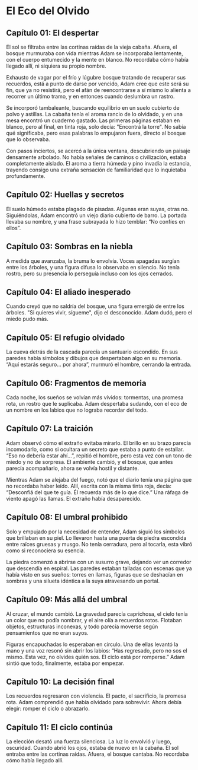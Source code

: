 # El Eco del Olvido

## Capítulo 01: El despertar
El sol se filtraba entre las cortinas raídas de la vieja cabaña. Afuera, el
bosque murmuraba con vida mientras Adam se incorporaba lentamente, con el cuerpo
entumecido y la mente en blanco. No recordaba cómo había llegado allí, ni
siquiera su propio nombre.

Exhausto de vagar por el frío y lúgubre bosque tratando de recuperar sus
recuerdos, está a punto de darse por vencido, Adam cree que este será su fin,
que ya no resistirá, pero el afán de reencontrarse a sí mismo lo alienta
a recorrer un último tramo, y en entonces cuando deslumbra un rastro.

Se incorporó tambaleante, buscando equilibrio en un suelo cubierto de polvo y astillas.
La cabaña tenía el aroma rancio de lo olvidado, y en una mesa encontró un cuaderno gastado.
Las primeras páginas estaban en blanco, pero al final, en tinta roja, solo decía: "Encontrá la torre".
No sabía qué significaba, pero esas palabras lo empujaron fuera, directo al bosque que lo observaba.

Con pasos inciertos, se acercó a la única ventana, descubriendo un paisaje densamente
arbolado. No había señales de caminos o civilización, estaba completamente aislado. 
El aroma a tierra húmeda y pino invadía la estancia, trayendo consigo una extraña 
sensación de familiaridad que lo inquietaba profundamente.

## Capítulo 02: Huellas y secretos
El suelo húmedo estaba plagado de pisadas. Algunas eran suyas, otras no.
Siguiéndolas, Adam encontró un viejo diario cubierto de barro. La portada
llevaba su nombre, y una frase subrayada lo hizo temblar: “No confíes en ellos”.

## Capítulo 03: Sombras en la niebla
A medida que avanzaba, la bruma lo envolvía. Voces apagadas surgían entre los
árboles, y una figura difusa lo observaba en silencio. No tenía rostro, pero su
presencia lo perseguía incluso con los ojos cerrados.

## Capítulo 04: El aliado inesperado
Cuando creyó que no saldría del bosque, una figura emergió de entre los árboles.
"Si quieres vivir, sígueme", dijo el desconocido. Adam dudó, pero el miedo pudo
más.

## Capítulo 05: El refugio olvidado
La cueva detrás de la cascada parecía un santuario escondido. En sus paredes
había símbolos y dibujos que despertaban algo en su memoria. “Aquí estarás
seguro… por ahora”, murmuró el hombre, cerrando la entrada.

## Capítulo 06: Fragmentos de memoria
Cada noche, los sueños se volvían más vívidos: tormentas, una promesa rota, un
rostro que le suplicaba. Adam despertaba sudando, con el eco de un nombre en los
labios que no lograba recordar del todo.

## Capítulo 07: La traición
Adam observó cómo el extraño evitaba mirarlo. El brillo en su brazo parecía incomodarlo,
como si ocultara un secreto que estaba a punto de estallar. “Eso no debería estar ahí…”, 
repitió el hombre, pero esta vez con un tono de miedo y no de sorpresa. El ambiente cambió,
y el bosque, que antes parecía acompañarlo, ahora se volvía hostil y distante.

Mientras Adam se alejaba del fuego, notó que el diario tenía una página que no recordaba 
haber leído. Allí, escrita con la misma tinta roja, decía: “Desconfiá del que te guía. 
Él recuerda más de lo que dice.” Una ráfaga de viento apagó las llamas. El extraño había 
desaparecido.

## Capítulo 08: El umbral prohibido
Solo y empujado por la necesidad de entender, Adam siguió los símbolos que brillaban 
en su piel. Lo llevaron hasta una puerta de piedra escondida entre raíces gruesas y musgo. 
No tenía cerradura, pero al tocarla, esta vibró como si reconociera su esencia.

La piedra comenzó a abrirse con un susurro grave, dejando ver un corredor que descendía 
en espiral. Las paredes estaban talladas con escenas que ya había visto en sus sueños: 
torres en llamas, figuras que se deshacían en sombras y una silueta idéntica a la suya 
atravesando un portal.

## Capítulo 09: Más allá del umbral
Al cruzar, el mundo cambió. La gravedad parecía caprichosa, el cielo tenía un color que 
no podía nombrar, y el aire olía a recuerdos rotos. Flotaban objetos, estructuras 
inconexas, y todo parecía moverse según pensamientos que no eran suyos.

Figuras encapuchadas lo esperaban en círculo. Una de ellas levantó la mano y una voz 
resonó sin abrir los labios: “Has regresado, pero no sos el mismo. Esta vez, no olvides 
quién sos. El ciclo está por romperse.” Adam sintió que todo, finalmente, estaba por empezar.


## Capítulo 10: La decisión final
Los recuerdos regresaron con violencia. El pacto, el sacrificio, la promesa
rota. Adam comprendió que había olvidado para sobrevivir. Ahora debía elegir:
romper el ciclo o abrazarlo.

## Capítulo 11: El ciclo continúa
La elección desató una fuerza silenciosa. La luz lo envolvió y luego, oscuridad.
Cuando abrió los ojos, estaba de nuevo en la cabaña. El sol entraba entre las
cortinas raídas. Afuera, el bosque cantaba. No recordaba cómo había llegado
allí.
